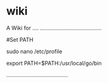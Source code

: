 # wiki
A Wiki for ....
........................................

#Set PATH

sudo nano /etc/profile

export PATH=$PATH:/usr/local/go/bin

........................................


